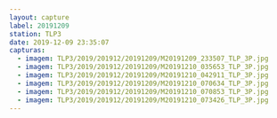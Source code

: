 ```yaml
---
layout: capture
label: 20191209
station: TLP3
date: 2019-12-09 23:35:07
capturas:
  - imagem: TLP3/2019/201912/20191209/M20191209_233507_TLP_3P.jpg
  - imagem: TLP3/2019/201912/20191209/M20191210_035653_TLP_3P.jpg
  - imagem: TLP3/2019/201912/20191209/M20191210_042911_TLP_3P.jpg
  - imagem: TLP3/2019/201912/20191209/M20191210_070634_TLP_3P.jpg
  - imagem: TLP3/2019/201912/20191209/M20191210_070853_TLP_3P.jpg
  - imagem: TLP3/2019/201912/20191209/M20191210_073426_TLP_3P.jpg
---
```


